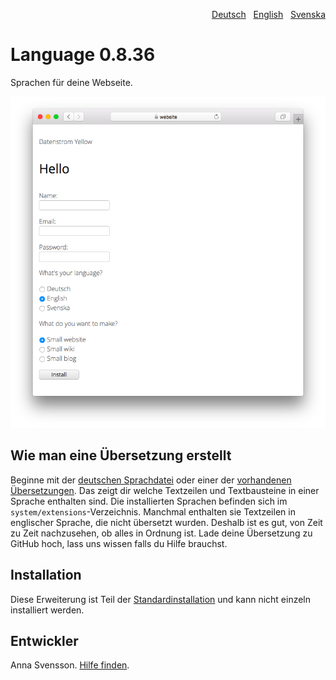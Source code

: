 <p align="right"><a href="README-de.md">Deutsch</a> &nbsp; <a href="README.md">English</a> &nbsp; <a href="README-sv.md">Svenska</a></p>

# Language 0.8.36

Sprachen für deine Webseite.

<p align="center"><img src="language-screenshot.png?raw=true" alt="Bildschirmfoto"></p>

## Wie man eine Übersetzung erstellt 

Beginne mit der [deutschen Sprachdatei](https://github.com/annaesvensson/yellow-language/blob/main/translations/german/german.php) oder einer der [vorhandenen Übersetzungen](https://github.com/annaesvensson/yellow-language/tree/main/translations). Das zeigt dir welche Textzeilen und Textbausteine in einer Sprache enthalten sind. Die installierten Sprachen befinden sich im `system/extensions`-Verzeichnis. Manchmal enthalten sie Textzeilen in englischer Sprache, die nicht übersetzt wurden. Deshalb ist es gut, von Zeit zu Zeit nachzusehen, ob alles in Ordnung ist. Lade deine Übersetzung zu GitHub hoch, lass uns wissen falls du Hilfe brauchst.

## Installation

Diese Erweiterung ist Teil der [Standardinstallation](https://github.com/datenstrom/yellow) und kann nicht einzeln installiert werden.

## Entwickler

Anna Svensson. [Hilfe finden](https://datenstrom.se/de/yellow/help/).
